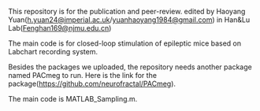  This repository is for the publication and peer-review. edited by Haoyang Yuan(h.yuan24@imperial.ac.uk/yuanhaoyang1984@gmail.com) in Han&Lu Lab(Fenghan169@njmu.edu.cn)
 
 The main code is for closed-loop stimulation of epileptic mice based on Labchart recording system.
 
 Besides the packages we uploaded, the repository needs another package named PACmeg to run. Here is the link for the package(https://github.com/neurofractal/PACmeg).

 The main code is MATLAB_Sampling.m.
